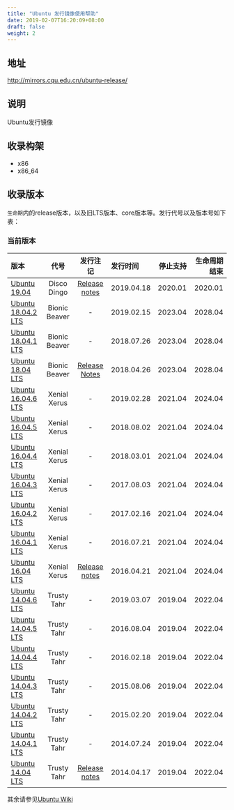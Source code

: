 ```yaml
---
title: "Ubuntu 发行镜像使用帮助"
date: 2019-02-07T16:20:09+08:00
draft: false
weight: 2
---
```

## 地址
http://mirrors.cqu.edu.cn/ubuntu-release/
## 说明
Ubuntu发行镜像
## 收录构架
- x86
- x86_64
## 收录版本
`生命期`内的release版本，以及旧LTS版本、core版本等。发行代号以及版本号如下表：
### 当前版本
|版本|代号|发行注记|发行时间|停止支持|生命周期结束|
|:--|:-:|:-:|:--|--:|--:|
|[Ubuntu 19.04](https://mirrors.cqu.edu.cn/ubuntu-releases/19.04/)|Disco Dingo|[Release notes](https://wiki.ubuntu.com/DiscoDingo/ReleaseNotes)|2019.04.18|2020.01|2020.01|
|[Ubuntu 18.04.2 LTS](https://mirrors.cqu.edu.cn/ubuntu-releases/18.04.2/)|Bionic Beaver|-|2019.02.15|2023.04|2028.04|
|[Ubuntu 18.04.1 LTS](https://mirrors.cqu.edu.cn/ubuntu-releases/18.04/)|Bionic Beaver|-|2018.07.26|2023.04|2028.04|
|[Ubuntu 18.04 LTS](https://mirrors.cqu.edu.cn/ubuntu-releases/18.04/)|Bionic Beaver|[Release Notes](https://wiki.ubuntu.com/BionicBeaver/ReleaseNotes)|2018.04.26|2023.04|2028.04|
|[Ubuntu 16.04.6 LTS](https://mirrors.cqu.edu.cn/ubuntu-releases/16.04.6/)|Xenial Xerus|-|2019.02.28|2021.04|2024.04|
|[Ubuntu 16.04.5 LTS](https://mirrors.cqu.edu.cn/ubuntu-releases/16.04.6/)|Xenial Xerus|-|2018.08.02|2021.04|2024.04|
|[Ubuntu 16.04.4 LTS](https://mirrors.cqu.edu.cn/ubuntu-releases/16.04.6/)|Xenial Xerus|-|2018.03.01|2021.04|2024.04|
|[Ubuntu 16.04.3 LTS](https://mirrors.cqu.edu.cn/ubuntu-releases/16.04.6/)|Xenial Xerus|-|2017.08.03|2021.04|2024.04|
|[Ubuntu 16.04.2 LTS](https://mirrors.cqu.edu.cn/ubuntu-releases/16.04.6/)|Xenial Xerus|-|2017.02.16|2021.04|2024.04|
|[Ubuntu 16.04.1 LTS](https://mirrors.cqu.edu.cn/ubuntu-releases/16.04.6/)|Xenial Xerus|-|2016.07.21|2021.04|2024.04|
|[Ubuntu 16.04 LTS](https://mirrors.cqu.edu.cn/ubuntu-releases/16.04/)|Xenial Xerus|[Release notes](https://wiki.ubuntu.com/XenialXerus/ReleaseNotes)|2016.04.21|2021.04|2024.04|
|[Ubuntu 14.04.6 LTS](https://mirrors.cqu.edu.cn/ubuntu-releases/14.04.6/)|Trusty Tahr|-|2019.03.07|2019.04|2022.04|
|[Ubuntu 14.04.5 LTS](https://mirrors.cqu.edu.cn/ubuntu-releases/14.04.6/)|Trusty Tahr|-|2016.08.04|2019.04|2022.04|
|[Ubuntu 14.04.4 LTS](https://mirrors.cqu.edu.cn/ubuntu-releases/14.04.6/)|Trusty Tahr|-|2016.02.18|2019.04|2022.04|
|[Ubuntu 14.04.3 LTS](https://mirrors.cqu.edu.cn/ubuntu-releases/14.04.6/)|Trusty Tahr|-|2015.08.06|2019.04|2022.04|
|[Ubuntu 14.04.2 LTS](https://mirrors.cqu.edu.cn/ubuntu-releases/14.04.6/)|Trusty Tahr|-|2015.02.20|2019.04|2022.04|
|[Ubuntu 14.04.1 LTS](https://mirrors.cqu.edu.cn/ubuntu-releases/14.04.6/)|Trusty Tahr|-|2014.07.24|2019.04|2022.04|
|[Ubuntu 14.04 LTS](https://mirrors.cqu.edu.cn/ubuntu-releases/14.04/)|Trusty Tahr|[Release notes](https://wiki.ubuntu.com/TrustyTahr/ReleaseNotes)|2014.04.17|2019.04|2022.04|
其余请参见[Ubuntu Wiki](https://wiki.ubuntu.com/Releases)
